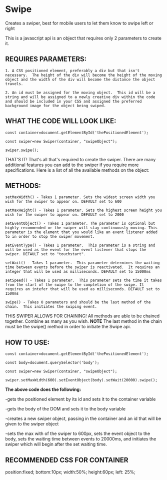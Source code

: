 # Swipe
Creates a swiper, best for mobile users to let them know to swipe left or right

This is a javascript api is an object that requires only 2 parameters to create it.


## REQUIRES PARAMETERS:

    1. A CSS positioned element, preferably a div but that isn't necessary.  The height of the div will become the height of the moving object and the width of the div will become the distance the object travels.

    2. An id must be assigned for the moving object.  This id will be a string and will be assigned to a newly creative div within the code and should be included in your CSS and assigned the preferred background image for the object being swiped.


## WHAT THE CODE WILL LOOK LIKE:

    const container=document.getElementById('thePositionedElement');

    const swiper=new Swiper(container, "swipeObject");

    swiper.swipe();


THAT'S IT! That's all that's required to create the swiper.  There are many additional features you can add to the swiper if you require more specifications. Here is a list of all the available methods on the object:


## METHODS:

    setMaxWidth() - Takes 1 parameter. Sets the widest screen width you wish for the swiper to appear on. DEFAULT set to 600

    setMaxHeight() - Takes 1 parameter. Sets the highest screen height you wish for the swiper to appear on. DEFAULT set to 2000

    setEventObject() - Takes 1 parameter. The parameter is optional but highly recommended or the swiper will stay continuously moving. This parameter is the element that you would like an event listener added to in order to stop the swiper movement.

    setEventType() - Takes 1 parameter.  This parameter is a string and will be used as the event for the event listener that stops the swiper. DEFAULT set to "touchstart".

    setWait() - Takes 1 parameter.  This parameter determines the waiting time between events before the swiper is reactivated.  It requires an integer that will be used as milliseconds. DEFAULT set to 15000ms

    setSpeed() - Takes 1 parameter.  This parameter sets the time it takes from the start of the swipe to the completion of the swipe. It requires an intefer that will be used as milliseconds. DEFAULT set to 1500ms

    swipe() - Takes 0 parameters and should be the last method of the chain.  This initiates the swiping event.


THIS SWIPER ALLOWS FOR CHAINING!
All methods are able to be chained together. Combine as many as you wish. **NOTE** The last method in the chain must be the swipe() method in order to initiate the Swipe api.


## HOW TO USE:

    const container=document.getElementById('thePositionedElement');

    const body=document.querySelector('body');

    const swiper=new Swiper(container, "swipeObject");

    swiper.setMaxWidth(600).setEventObject(body).setWait(20000).swipe();


**The above code does the following:**

  -gets the positioned element by its id and sets it to the container variable

  -gets the body of the DOM and sets it to the body variable

  -creates a new swiper object, passing in the container and an id that will be given to the swiper object

  -sets the max with of the swiper to 600px, sets the event object to the body, sets the waiting time between events to 20000ms, and initiates the swiper which will begin after the set waiting time.

## RECOMMENDED CSS FOR CONTAINER
  position:fixed;
  bottom:10px;
  width:50%;
  height:60px;
  left: 25%;
